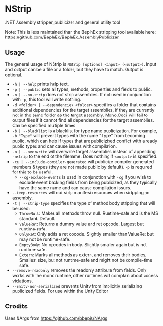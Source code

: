 # NStrip
.NET Assembly stripper, publicizer and general utility tool

Note: This is less maintained than the BepInEx stripping tool available here: https://github.com/BepInEx/BepInEx.AssemblyPublicizer

## Usage
The general usage of NStrip is `NStrip [options] <input> (<output>)`. Input and output can be a file or a folder, but they have to match. Output is optional.

- `-h | --help` prints help text.
- `-p | --public` sets all types, methods, properties and fields to public.
- `-n | --no-strip` does not strip assemblies. If not used in conjunction with `-p`, this tool will write nothing.
- `-d <folder> | --dependencies <folder>` specifies a folder that contains additional dependencies for the target assemblies, if they are currently not in the same folder as the target assembly. Mono.Cecil will fail to output files if it cannot find all dependencies for the target assemblies. Can be specified multiple times
- `-b | --blacklist` is a blacklist for type name publicization. For example, `-b "Type"` will prevent types with the name "Type" from becoming public, which can help if types that are publicizised conflict with already public types and can cause issues with compilation.
- `-o | --overwrite` will overwrite target assemblies instead of appending `-nstrip` to the end of the filename. Does nothing if `<output>` is specified.
- `-cg | --include-compiler-generated` will publicize compiler generated members & types (they are not made public by default). `-p` is required for this to be useful.
  - `--cg-exclude-events` is used in conjunction with `-cg` if you wish to exclude event backing fields from being publicized, as they typically have the same name and can cause compilation issues.
- `--keep-resources` will not strip manifest resources when stripping an assembly.
- `-t | --strip-type` specifies the type of method body stripping that will be used:
  - `ThrowNull`: Makes all methods throw null. Runtime-safe and is the MS standard. Default.
  - `ValueRet`: Returns a dummy value and ret opcode. Largest but runtime-safe.
  - `OnlyRet`: Only adds a ret opcode. Slightly smaller than ValueRet but may not be runtime-safe.
  - `EmptyBody`: No opcodes in body. Slightly smaller again but is not runtime-safe.
  - `Extern`: Marks all methods as extern, and removes their bodies. Smallest size, but not runtime-safe and might not be compile-time safe.
- `--remove-readonly` removes the readonly attribute from fields. Only works with the mono runtime, other runtimes will complain about access violations.
- `--unity-non-serialized` prevents Unity from implicitly serializing publicized fields. For use within the Unity Editor

## Credits
Uses NArgs from https://github.com/bbepis/NArgs
